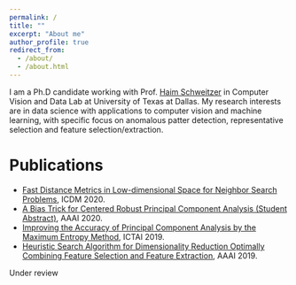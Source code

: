 ```yaml
---
permalink: /
title: ""
excerpt: "About me"
author_profile: true
redirect_from: 
  - /about/
  - /about.html
---
```

I am a Ph.D candidate working with Prof. [Haim Schweitzer](https://personal.utdallas.edu/~haim/)
in Computer Vision and Data Lab
at University of Texas at Dallas.
My research interests are in data science with applications to 
computer vision and machine learning, with specific focus on anomalous patter detection, representative selection and feature selection/extraction.


Publications
======
<!--   <ul>{% for post in site.publications %}
    {% include archive-single-cv.html %}
  {% endfor %}</ul> -->
- [Fast Distance Metrics in Low-dimensional Space for Neighbor Search Problems](files/paper_2020_ent2.pdf), ICDM 2020.
- [A Bias Trick for Centered Robust Principal Component Analysis (Student Abstract)](files/paper_2020_bias_abstract.pdf), AAAI 2020.
- [Improving the Accuracy of Principal Component Analysis by the Maximum Entropy Method](files/paper_2019_ent1.pdf), ICTAI 2019.
- [Heuristic Search Algorithm for Dimensionality Reduction Optimally Combining Feature Selection and Feature Extraction](files/paper_2019_hlr.pdf), AAAI 2019.

Under review